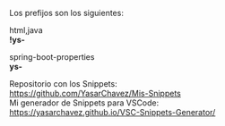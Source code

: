 Los prefijos son los siguientes:

html,java  
**!ys-**  

spring-boot-properties  
**ys-**  

Repositorio con los Snippets:  
https://github.com/YasarChavez/Mis-Snippets  
Mi generador de Snippets para VSCode:  
https://yasarchavez.github.io/VSC-Snippets-Generator/